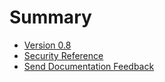 # Summary

* [Version 0.8](README.md)
* [Security Reference](security_reference.md)
* [Send Documentation Feedback](feedback.md)



